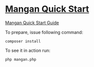 # [Mangan Quick Start](https://maslosoft.com/mangan/docs/)
[Mangan Quick Start Guide](https://maslosoft.com/mangan/docs/)

To prepare, issue following command:

```
composer install
```

To see it in action run:

```
php mangan.php
```

